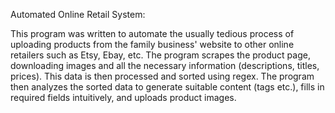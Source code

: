 Automated Online Retail System:

This program was written to automate the usually tedious process of uploading products from the family business' website to other online retailers such as Etsy, Ebay, etc. The program scrapes the product page, downloading images and all the necessary information (descriptions, titles, prices). This data is then processed and sorted using regex. The program then analyzes the sorted data to generate suitable content (tags etc.), fills in required fields intuitively, and uploads product images.